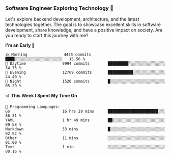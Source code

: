 ### Software Engineer Exploring Technology 🚀 

Let's explore backend development, architecture, and the latest technologies together. The goal is to showcase excellent skills in software development, share knowledge, and have a positive impact on society. Are you ready to start this journey with me?

<!--START_SECTION:waka-->
**I'm an Early 🐤** 

```text
🌞 Morning                4475 commits        ████░░░░░░░░░░░░░░░░░░░░░   15.56 % 
🌆 Daytime                9994 commits        █████████░░░░░░░░░░░░░░░░   34.75 % 
🌃 Evening                12769 commits       ███████████░░░░░░░░░░░░░░   44.40 % 
🌙 Night                  1520 commits        █░░░░░░░░░░░░░░░░░░░░░░░░   05.29 % 
```


📊 **This Week I Spent My Time On** 

```text
💬 Programming Languages: 
Go                       16 hrs 29 mins      ██████████████████████░░░   86.31 % 
YAML                     1 hr 49 mins        ██░░░░░░░░░░░░░░░░░░░░░░░   09.58 % 
Markdown                 33 mins             █░░░░░░░░░░░░░░░░░░░░░░░░   02.92 % 
Other                    11 mins             ░░░░░░░░░░░░░░░░░░░░░░░░░   01.00 % 
Text                     1 min               ░░░░░░░░░░░░░░░░░░░░░░░░░   00.16 % 
```


<!--END_SECTION:waka-->
